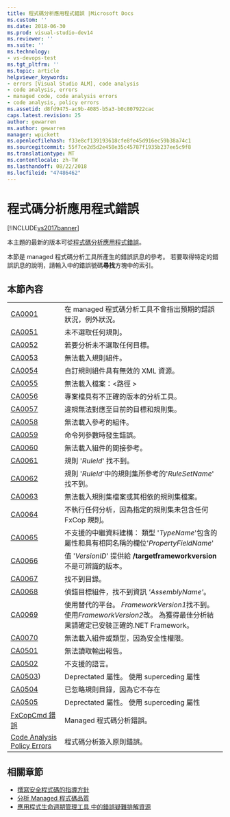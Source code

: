 ```yaml
---
title: 程式碼分析應用程式錯誤 |Microsoft Docs
ms.custom: ''
ms.date: 2018-06-30
ms.prod: visual-studio-dev14
ms.reviewer: ''
ms.suite: ''
ms.technology:
- vs-devops-test
ms.tgt_pltfrm: ''
ms.topic: article
helpviewer_keywords:
- errors [Visual Studio ALM], code analysis
- code analysis, errors
- managed code, code analysis errors
- code analysis, policy errors
ms.assetid: d8fd9475-ac9b-4085-b5a3-b0c807922cac
caps.latest.revision: 25
author: gewarren
ms.author: gewarren
manager: wpickett
ms.openlocfilehash: f33e8cf139193618cfe8fe45d916ec59b38a74c1
ms.sourcegitcommit: 55f7ce2d5d2e458e35c45787f1935b237ee5c9f8
ms.translationtype: MT
ms.contentlocale: zh-TW
ms.lasthandoff: 08/22/2018
ms.locfileid: "47486462"
---
```

# <a name="code-analysis-application-errors"></a>程式碼分析應用程式錯誤
[!INCLUDE[vs2017banner](../includes/vs2017banner.md)]

本主題的最新的版本可從[程式碼分析應用程式錯誤](https://docs.microsoft.com/visualstudio/code-quality/code-analysis-application-errors)。

本節是 managed 程式碼分析工具所產生的錯誤訊息的參考。 若要取得特定的錯誤訊息的說明，請輸入中的錯誤號碼**尋找**方塊中的索引。

## <a name="in-this-section"></a>本節內容

|||
|-|-|
|[CA0001](ca0001.md)|在 managed 程式碼分析工具不會指出預期的錯誤狀況，例外狀況。|
|[CA0051](ca0051.md)|未不選取任何規則。|
|[CA0052](ca0052.md)|若要分析未不選取任何目標。|
|[CA0053](ca0053.md)|無法載入規則組件。|
|[CA0054](ca0054.md)|自訂規則組件具有無效的 XML 資源。|
|[CA0055](ca0055.md)|無法載入檔案：\<路徑 >|
|[CA0056](ca0056.md)|專案檔具有不正確的版本的分析工具。|
|[CA0057](ca0057.md)|違規無法對應至目前的目標和規則集。|
|[CA0058](ca0058.md)|無法載入參考的組件。|
|[CA0059](ca0059.md)|命令列參數時發生錯誤。|
|[CA0060](ca0060.md)|無法載入組件的間接參考。|
|[CA0061](ca0061.md)|規則 '*RuleId*' 找不到。|
|[CA0062](ca0062.md)|規則 '*RuleId*'中的規則集所參考的'*RuleSetName*' 找不到。|
|[CA0063](ca0063.md)|無法載入規則集檔案或其相依的規則集檔案。|
|[CA0064](ca0064.md)|不執行任何分析，因為指定的規則集未包含任何 FxCop 規則。|
|[CA0065](ca0065.md)|不支援的中繼資料建構： 類型 '*TypeName*'包含的屬性和具有相同名稱的欄位'*PropertyFieldName*'|
|[CA0066](ca0066.md)|值 '*VersionID*' 提供給 **/targetframeworkversion**不是可辨識的版本。|
|[CA0067](ca0067.md)|找不到目錄。|
|[CA0068](ca0068.md)|偵錯目標組件，找不到資訊 *'AssemblyName'*。|
|[CA0069](ca0069.md)|使用替代的平台。 *FrameworkVersion1*找不到。 使用*FrameworkVersion2*改。 為獲得最佳分析結果請確定已安裝正確的.NET Framework。|
|[CA0070](ca0070.md)|無法載入組件或類型，因為安全性權限。|
|[CA0501](ca0501.md)|無法讀取輸出報告。|
|[CA0502](ca0502.md)|不支援的語言。|
|[CA0503](ca0503.md))|Deprectated 屬性。 使用 superceding 屬性|
|[CA0504](ca0504.md)|已忽略規則目錄，因為它不存在|
|[CA0505](ca0505.md)|Deprectated 屬性。 使用 superceding 屬性|
|[FxCopCmd 錯誤](fxcopcmd-errors.md)|Managed 程式碼分析錯誤。|
|[Code Analysis Policy Errors](../code-quality/code-analysis-policy-errors.md)|程式碼分析簽入原則錯誤。|

## <a name="related-sections"></a>相關章節

- [撰寫安全程式碼的指導方針](http://msdn.microsoft.com/en-us/9892fd19-45cd-44b6-9fa8-10f1b5cb6ea4)
- [分析 Managed 程式碼品質](../code-quality/analyzing-managed-code-quality-by-using-code-analysis.md)
- [應用程式生命週期管理工具 中的錯誤疑難排解資源](http://msdn.microsoft.com/library/76ca8f76-1e2d-4b55-89e2-bd59e4abe74c)